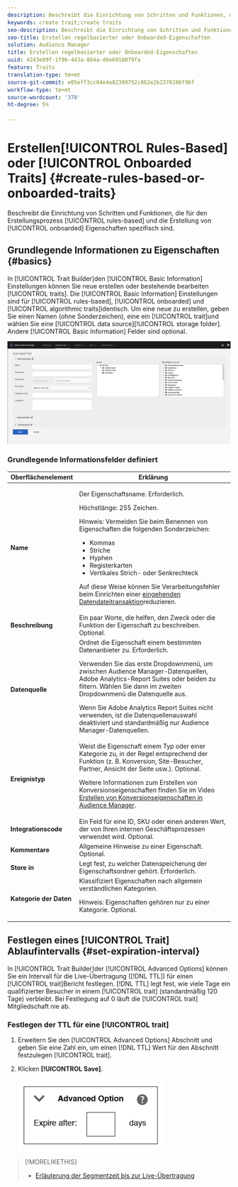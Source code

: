 ```yaml
---
description: Beschreibt die Einrichtung von Schritten und Funktionen, die spezifisch für den regelbasierten und den integrierten Prozess zur Erstellung von Eigenschaften gelten.
keywords: create trait;create traits
seo-description: Beschreibt die Einrichtung von Schritten und Funktionen, die spezifisch für den regelbasierten und den integrierten Prozess zur Erstellung von Eigenschaften gelten.
seo-title: Erstellen regelbasierter oder Onboarded-Eigenschaften
solution: Audience Manager
title: Erstellen regelbasierter oder Onboarded-Eigenschaften
uuid: 4243e09f-1f96-443a-864a-d6e6918079fa
feature: Traits
translation-type: tm+mt
source-git-commit: e05eff3cc04e4a82399752c862e2b2370286f96f
workflow-type: tm+mt
source-wordcount: '378'
ht-degree: 5%

---
```



# Erstellen[!UICONTROL Rules-Based] oder [!UICONTROL Onboarded Traits] {#create-rules-based-or-onboarded-traits}

Beschreibt die Einrichtung von Schritten und Funktionen, die für den Erstellungsprozess [!UICONTROL rules-based] und die Erstellung von [!UICONTROL onboarded] Eigenschaften spezifisch sind.

<!-- c_tb_rules_traits.xml -->

## Grundlegende Informationen zu Eigenschaften {#basics}

In [!UICONTROL Trait Builder]den [!UICONTROL Basic Information] Einstellungen können Sie neue erstellen oder bestehende bearbeiten [!UICONTROL traits]. Die [!UICONTROL Basic Information] Einstellungen sind für [!UICONTROL rules-based], [!UICONTROL onboarded] und [!UICONTROL algorithmic traits]identisch. Um eine neue zu erstellen, geben Sie einen Namen (ohne Sonderzeichen), eine ein [!UICONTROL trait]und wählen Sie eine [!UICONTROL data source][!UICONTROL storage folder]. Andere [!UICONTROL Basic Information] Felder sind optional.

<!-- c_tb_basics.xml -->

![create-property](assets/create-trait.png)

### Grundlegende Informationsfelder definiert

<table id="table_42AEC7A5B22346C5BB996D2D36C56229"> 
 <thead> 
  <tr> 
   <th colname="col1" class="entry"> Oberflächenelement </th> 
   <th colname="col2" class="entry"> Erklärung </th> 
  </tr> 
 </thead>
 <tbody> 
  <tr> 
   <td colname="col1"> <b><span class="uicontrol"> Name</span></b> </td> 
   <td colname="col2"> <p>Der Eigenschaftsname. Erforderlich. </p> <p>Höchstlänge: 255 Zeichen. </p> <p> <p>Hinweis: Vermeiden Sie beim Benennen von Eigenschaften die folgenden Sonderzeichen: 
      <ul id="ul_AB38A333F21A4AA9B5656CBA69BA65E3"> 
       <li id="li_0E5033B540BC41E799075845388E85A7">Kommas </li> 
       <li id="li_B1A6C3E3FB98473A91E4675EE09460F0">Striche </li> 
       <li id="li_579302FE34B64FE0AE3C751012839229">Hyphen </li> 
       <li id="li_44890F738CC64E449CC2545D701ECBC7">Registerkarten </li> 
       <li id="li_C203837501A94342923C99A7DAD1ED61">Vertikales Strich- oder Senkrechteck </li> 
      </ul> </p> </p> <p>Auf diese Weise können Sie Verarbeitungsfehler beim Einrichten einer <a href="../../integration/sending-audience-data/batch-data-transfer-explained/inbound-file-contents.md"> eingehenden Datendateitransaktion</a>reduzieren. </p> </td> 
  </tr> 
  <tr> 
   <td colname="col1"> <b><span class="uicontrol">Beschreibung</span></b> </td> 
   <td colname="col2"> Ein paar Worte, die helfen, den Zweck oder die Funktion der Eigenschaft zu beschreiben. Optional. </td> 
  </tr> 
  <tr> 
   <td colname="col1"> <b><span class="uicontrol"> Datenquelle</span></b> </td> 
   <td colname="col2"> Ordnet die Eigenschaft einem bestimmten Datenanbieter zu. Erforderlich. <p>Verwenden Sie das erste Dropdownmenü, um zwischen Audience Manager-Datenquellen, Adobe Analytics-Report Suites oder beiden zu filtern. Wählen Sie dann im zweiten Dropdownmenü die Datenquelle aus.</p><p> Wenn Sie Adobe Analytics Report Suites nicht verwenden, ist die Datenquellenauswahl deaktiviert und standardmäßig nur Audience Manager-Datenquellen.</p>  </td> 
  </tr>
   <tr> 
   <td colname="col1"> <b><span class="uicontrol"> Ereignistyp</span></b> </td> 
   <td colname="col2"> Weist die Eigenschaft einem Typ oder einer Kategorie zu, in der Regel entsprechend der Funktion (z. B. Konversion, Site-Besucher, Partner, Ansicht der Seite usw.). Optional. <p> Weitere Informationen zum Erstellen von Konversionseigenschaften finden Sie im Video <a href="https://docs.adobe.com/content/help/en/audience-manager-learn/tutorials/build-and-manage-audiences/traits-and-segments/creating-conversion-traits.html">Erstellen von Konversionseigenschaften in Audience Manager</a>. </p></td> 
  </tr> 
  <tr> 
   <td colname="col1"> <b><span class="uicontrol"> Integrationscode</span></b> </td> 
   <td colname="col2"> Ein Feld für eine ID, SKU oder einen anderen Wert, der von Ihren internen Geschäftsprozessen verwendet wird. Optional. </td> 
  </tr> 
  <tr> 
   <td colname="col1"> <b><span class="uicontrol"> Kommentare</span></b> </td> 
   <td colname="col2"> Allgemeine Hinweise zu einer Eigenschaft. Optional. </td> 
  </tr> 
  <tr> 
   <td colname="col1"> <b><span class="uicontrol"> Store in</span></b> </td> 
   <td colname="col2"> Legt fest, zu welcher Datenspeicherung der Eigenschaftsordner gehört. Erforderlich. </td> 
  </tr> 
  <tr> 
   <td colname="col1"> <b><span class="uicontrol"> Kategorie der Daten</span></b> </td> 
   <td colname="col2"> Klassifiziert Eigenschaften nach allgemein verständlichen Kategorien. <p>Hinweis:  Eigenschaften gehören nur zu einer Kategorie. Optional. </p> </td> 
  </tr> 
 </tbody> 
</table>

## Festlegen eines [!UICONTROL Trait] Ablaufintervalls {#set-expiration-interval}

In [!UICONTROL Trait Builder]der [!UICONTROL Advanced Options] können Sie ein Intervall für die Live-Übertragung ([!DNL TTL]) für einen [!UICONTROL trait]Bericht festlegen. [!DNL TTL] legt fest, wie viele Tage ein qualifizierter Besucher in einem [!UICONTROL trait] (standardmäßig 120 Tage) verbleibt. Bei Festlegung auf 0 läuft die [!UICONTROL trait] Mitgliedschaft nie ab.

<!-- t_tb_ttl.xml -->

### Festlegen der TTL für eine [!UICONTROL trait]

1. Erweitern Sie den [!UICONTROL Advanced Options] Abschnitt und geben Sie eine Zahl ein, um einen [!DNL TTL] Wert für den Abschnitt festzulegen [!UICONTROL trait].
1. Klicken **[!UICONTROL Save]**.

   ![](assets/TTL.png)

>[!MORELIKETHIS]
>
>* [Erläuterung der Segmentzeit bis zur Live-Übertragung](../../features/traits/segment-ttl-explained.md)

